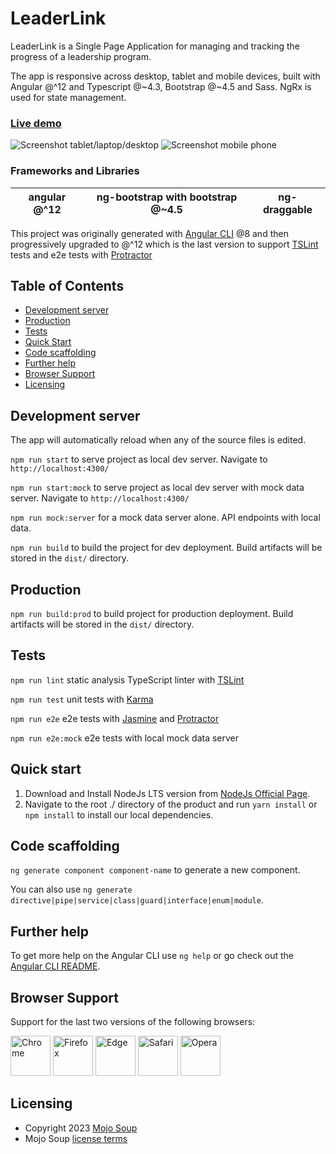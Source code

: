 # LeaderLink

LeaderLink is a Single Page Application for managing and tracking the progress of a leadership program.

The app is responsive across desktop, tablet and mobile devices, built with Angular @^12 and Typescript @~4.3, Bootstrap @~4.5 and Sass. NgRx is used for state management.

### [Live demo](https://leaderlink.dmxnetworks.com.au/)

<img src="https://user-images.githubusercontent.com/8167628/217879827-9837a0ef-c178-4390-ac25-baa0fb4b2c96.png" alt="Screenshot tablet/laptop/desktop" width="auto" height="auto">

<img src="https://user-images.githubusercontent.com/8167628/217881229-447a923c-b06c-4f0f-88f0-31858e1c5cfb.png" alt="Screenshot mobile phone" width="auto" height="auto">

### Frameworks and Libraries

| angular @^12 | ng-bootstrap with bootstrap @~4.5 | ng-draggable |
|--------------|-----------------------------------|--------------|

This project was originally generated with [Angular CLI](https://github.com/angular/angular-cli) @8 and then progressively upgraded to @^12 which is the last version to support [TSLint](https://palantir.github.io/tslint/) tests and e2e tests with [Protractor](http://www.protractortest.org/)

## Table of Contents

- [Development server](#development-server)
- [Production](#production)
- [Tests](#tests)
- [Quick Start](#quick-start)
- [Code scaffolding](#code-scaffolding)
- [Further help](#further-help)
- [Browser Support](#browser-support)
- [Licensing](#licensing)

## Development server

The app will automatically reload when any of the source files is edited.

`npm run start` to serve project as local dev server. Navigate to `http://localhost:4300/`

`npm run start:mock` to serve project as local dev server with mock data server. Navigate to `http://localhost:4300/`

`npm run mock:server` for a mock data server alone. API endpoints with local data.  

`npm run build` to build the project for dev deployment. Build artifacts will be stored in the `dist/` directory.

## Production

`npm run build:prod` to build project for production deployment. Build artifacts will be stored in the `dist/` directory.

## Tests

`npm run lint` static analysis TypeScript linter with [TSLint](https://palantir.github.io/tslint/)

`npm run test` unit tests with [Karma](https://karma-runner.github.io)

`npm run e2e` e2e tests with [Jasmine](https://jasmine.github.io/) and [Protractor](http://www.protractortest.org/)

`npm run e2e:mock` e2e tests with local mock data server

## Quick start

1. Download and Install NodeJs LTS version from [NodeJs Official Page](https://nodejs.org/en/download/).
2. Navigate to the root ./ directory of the product and run `yarn install` or `npm install` to install our local dependencies.

## Code scaffolding

`ng generate component component-name` to generate a new component.

You can also use `ng generate directive|pipe|service|class|guard|interface|enum|module`.

## Further help

To get more help on the Angular CLI use `ng help` or go check out the [Angular CLI README](https://github.com/angular/angular-cli/blob/master/README.md).

## Browser Support

Support for the last two versions of the following browsers:

<img src="https://user-images.githubusercontent.com/8167628/217873263-6c82b338-0224-4cba-a838-fbda3c9369be.png" alt="Chrome" width="64" height="64"> <img src="https://user-images.githubusercontent.com/8167628/217873253-9ed89380-46d7-4a7a-b061-fbdcd3b434c9.png" width="64" height="64" alt="Firefox"> <img src="https://user-images.githubusercontent.com/8167628/217873244-e04d4bcd-b74c-4f7d-b186-5dc7531a9850.png" width="64" height="64" alt="Edge"> <img src="https://user-images.githubusercontent.com/8167628/217873233-14d55c72-8510-4c43-822f-4d696081ec73.png" width="64" height="64" alt="Safari"> <img src="https://user-images.githubusercontent.com/8167628/217873214-a4312eef-d83d-4526-b0fa-15a6630af966.png" width="64" height="64" alt="Opera">

## Licensing

- Copyright 2023 [Mojo Soup](https://mojosoup.com.au/)
- Mojo Soup [license terms](https://mojosoup.com.au/terms/)
